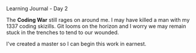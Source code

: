 Learning Journal - Day 2

The **Coding War** still rages on around me. I may have killed a man with my 1337 coding skizills. Git looms on the horizon and I worry we may remain stuck in the trenches to tend to our wounded.

I've created a master so I can begin this work in earnest. 
